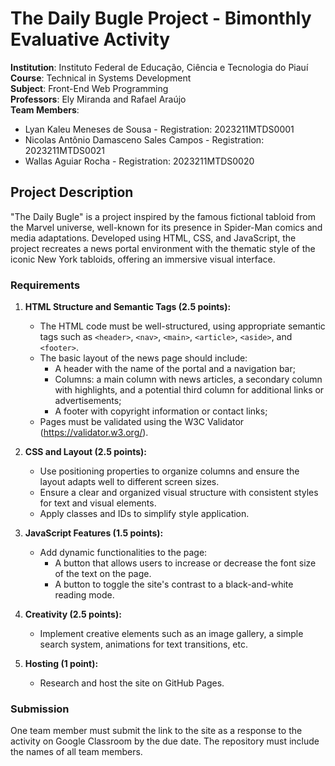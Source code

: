 # The Daily Bugle Project - Bimonthly Evaluative Activity

**Institution**: Instituto Federal de Educação, Ciência e Tecnologia do Piauí  
**Course**: Technical in Systems Development  
**Subject**: Front-End Web Programming  
**Professors**: Ely Miranda and Rafael Araújo  
**Team Members**:  
- Lyan Kaleu Meneses de Sousa - Registration: 2023211MTDS0001   
- Nicolas Antônio Damasceno Sales Campos - Registration: 2023211MTDS0021  
- Wallas Aguiar Rocha - Registration: 2023211MTDS0020

## Project Description

"The Daily Bugle" is a project inspired by the famous fictional tabloid from the Marvel universe, well-known for its presence in Spider-Man comics and media adaptations. Developed using HTML, CSS, and JavaScript, the project recreates a news portal environment with the thematic style of the iconic New York tabloids, offering an immersive visual interface.

### Requirements

1. **HTML Structure and Semantic Tags (2.5 points):**
   - The HTML code must be well-structured, using appropriate semantic tags such as `<header>`, `<nav>`, `<main>`, `<article>`, `<aside>`, and `<footer>`.
   - The basic layout of the news page should include:
     - A header with the name of the portal and a navigation bar;
     - Columns: a main column with news articles, a secondary column with highlights, and a potential third column for additional links or advertisements;
     - A footer with copyright information or contact links;
   - Pages must be validated using the W3C Validator (https://validator.w3.org/).

2. **CSS and Layout (2.5 points):**
   - Use positioning properties to organize columns and ensure the layout adapts well to different screen sizes.
   - Ensure a clear and organized visual structure with consistent styles for text and visual elements.
   - Apply classes and IDs to simplify style application.

3. **JavaScript Features (1.5 points):**
   - Add dynamic functionalities to the page:
     - A button that allows users to increase or decrease the font size of the text on the page.
     - A button to toggle the site's contrast to a black-and-white reading mode.

4. **Creativity (2.5 points):**
   - Implement creative elements such as an image gallery, a simple search system, animations for text transitions, etc.

5. **Hosting (1 point):**
   - Research and host the site on GitHub Pages.

### Submission

One team member must submit the link to the site as a response to the activity on Google Classroom by the due date. The repository must include the names of all team members.
